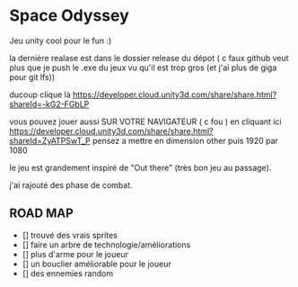# Space Odyssey
 Jeu unity cool pour le fun :)

la dernière realase est dans le dossier release du dépot ( c faux github veut plus que je push le .exe du jeux vu qu'il est trop gros (et j'ai plus de giga pour git lfs))

ducoup clique là https://developer.cloud.unity3d.com/share/share.html?shareId=-kG2-FGbLP

vous pouvez jouer aussi SUR VOTRE NAVIGATEUR ( c fou ) en cliquant ici https://developer.cloud.unity3d.com/share/share.html?shareId=ZyATPSwT_P pensez a mettre en dimension other puis 1920 par 1080 

le jeu est grandement inspiré de "Out there" (très bon jeu au passage).

j'ai rajouté des phase de combat.

## ROAD MAP

- [] trouvé des vrais sprites 
- [] faire un arbre de technologie/améliorations
- [] plus d'arme pour le joueur
- [] un bouclier améliorable pour le joueur
- [] des ennemies random

